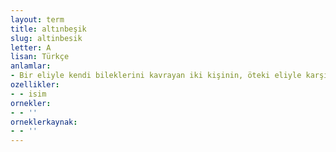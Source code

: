 ```yaml
---
layout: term
title: altınbeşik
slug: altinbesik
letter: A
lisan: Türkçe
anlamlar:
- Bir eliyle kendi bileklerini kavrayan iki kişinin, öteki eliyle karşılıklı olarak birbirlerinin bileklerini tutmaları
ozellikler:
- - isim
ornekler:
- - ''
orneklerkaynak:
- - ''
---
```

